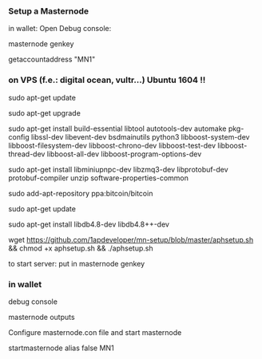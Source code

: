 ### Setup a Masternode

in wallet: Open Debug console: 

masternode genkey

getaccountaddress "MN1"


### on VPS (f.e.: digital ocean, vultr...) Ubuntu 1604 !!

sudo apt-get update

sudo apt-get upgrade

sudo apt-get install build-essential libtool autotools-dev automake pkg-config libssl-dev libevent-dev bsdmainutils python3 libboost-system-dev libboost-filesystem-dev libboost-chrono-dev libboost-test-dev libboost-thread-dev libboost-all-dev libboost-program-options-dev

sudo apt-get install libminiupnpc-dev libzmq3-dev libprotobuf-dev protobuf-compiler unzip software-properties-common

sudo add-apt-repository ppa:bitcoin/bitcoin

sudo apt-get update

sudo apt-get install libdb4.8-dev libdb4.8++-dev

wget https://github.com/1apdeveloper/mn-setup/blob/master/aphsetup.sh && chmod +x aphsetup.sh && ./aphsetup.sh

to start server: put in masternode genkey 
 
### in wallet
 
debug console

masternode outputs


Configure masternode.con file and start masternode

startmasternode alias false MN1
